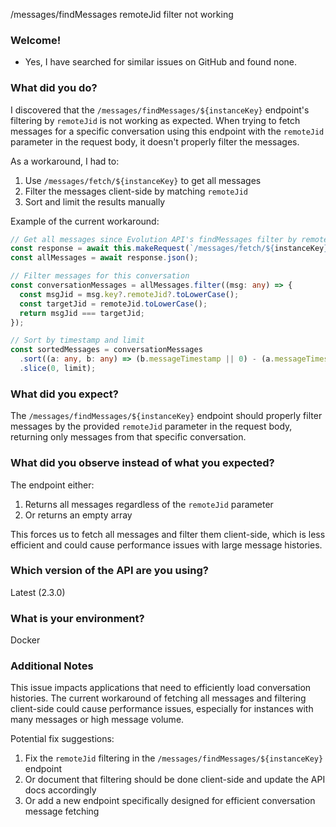 /messages/findMessages remoteJid filter not working

### Welcome!

* Yes, I have searched for similar issues on GitHub and found none.

### What did you do?

I discovered that the `/messages/findMessages/${instanceKey}` endpoint's filtering by `remoteJid` is not working as expected. When trying to fetch messages for a specific conversation using this endpoint with the `remoteJid` parameter in the request body, it doesn't properly filter the messages.

As a workaround, I had to:
1. Use `/messages/fetch/${instanceKey}` to get all messages
2. Filter the messages client-side by matching `remoteJid`
3. Sort and limit the results manually

Example of the current workaround:
```typescript
// Get all messages since Evolution API's findMessages filter by remoteJid doesn't work
const response = await this.makeRequest(`/messages/fetch/${instanceKey}`, 'GET');
const allMessages = await response.json();

// Filter messages for this conversation
const conversationMessages = allMessages.filter((msg: any) => {
  const msgJid = msg.key?.remoteJid?.toLowerCase();
  const targetJid = remoteJid.toLowerCase();
  return msgJid === targetJid;
});

// Sort by timestamp and limit
const sortedMessages = conversationMessages
  .sort((a: any, b: any) => (b.messageTimestamp || 0) - (a.messageTimestamp || 0))
  .slice(0, limit);
```

### What did you expect?

The `/messages/findMessages/${instanceKey}` endpoint should properly filter messages by the provided `remoteJid` parameter in the request body, returning only messages from that specific conversation.

### What did you observe instead of what you expected?

The endpoint either:
1. Returns all messages regardless of the `remoteJid` parameter
2. Or returns an empty array

This forces us to fetch all messages and filter them client-side, which is less efficient and could cause performance issues with large message histories.

### Which version of the API are you using?

Latest (2.3.0)

### What is your environment?

Docker

### Additional Notes

This issue impacts applications that need to efficiently load conversation histories. The current workaround of fetching all messages and filtering client-side could cause performance issues, especially for instances with many messages or high message volume.

Potential fix suggestions:
1. Fix the `remoteJid` filtering in the `/messages/findMessages/${instanceKey}` endpoint
2. Or document that filtering should be done client-side and update the API docs accordingly
3. Or add a new endpoint specifically designed for efficient conversation message fetching 